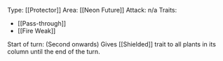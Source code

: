 Type: [[Protector]]
Area: [[Neon Future]]
Attack: n/a
Traits:
- [[Pass-through]]
- [[Fire Weak]]

Start of turn: (Second onwards) Gives [[Shielded]] trait to all plants in its column until the end of the turn.